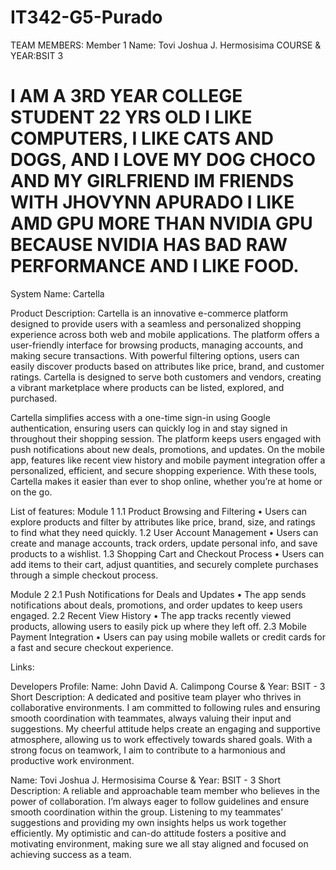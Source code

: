 
# IT342-G5-Purado

TEAM MEMBERS: 
Member 1 
Name: Tovi Joshua J. Hermosisima 
COURSE & YEAR:BSIT 3

I AM A 3RD YEAR COLLEGE STUDENT 22 YRS OLD I LIKE COMPUTERS, I LIKE CATS AND DOGS, AND I LOVE MY DOG CHOCO AND MY GIRLFRIEND
IM FRIENDS WITH JHOVYNN APURADO I LIKE AMD GPU MORE THAN NVIDIA GPU BECAUSE NVIDIA HAS BAD RAW PERFORMANCE AND I LIKE FOOD.
=======
System Name: Cartella

Product Description:
Cartella is an innovative e-commerce platform designed to provide users with a seamless and personalized shopping experience across both web and mobile applications. The platform offers a user-friendly interface for browsing products, managing accounts, and making secure transactions. With powerful filtering options, users can easily discover products based on attributes like price, brand, and customer ratings. Cartella is designed to serve both customers and vendors, creating a vibrant marketplace where products can be listed, explored, and purchased.

Cartella simplifies access with a one-time sign-in using Google authentication, ensuring users can quickly log in and stay signed in throughout their shopping session. The platform keeps users engaged with push notifications about new deals, promotions, and updates. On the mobile app, features like recent view history and mobile payment integration offer a personalized, efficient, and secure shopping experience. With these tools, Cartella makes it easier than ever to shop online, whether you’re at home or on the go.

List of features:
Module 1
1.1 Product Browsing and Filtering
•	Users can explore products and filter by attributes like price, brand, size, and ratings to find what they need quickly.
1.2 User Account Management
•	Users can create and manage accounts, track orders, update personal info, and save products to a wishlist. 
1.3 Shopping Cart and Checkout Process
•	Users can add items to their cart, adjust quantities, and securely complete purchases through a simple checkout process.


Module 2
2.1 Push Notifications for Deals and Updates
•	The app sends notifications about deals, promotions, and order updates to keep users engaged.
2.2 Recent View History
•	The app tracks recently viewed products, allowing users to easily pick up where they left off.
2.3 Mobile Payment Integration
•	Users can pay using mobile wallets or credit cards for a fast and secure checkout experience.

Links:


Developers Profile:
Name: John David A. Calimpong
Course & Year: BSIT - 3
Short Description:
A dedicated and positive team player who thrives in collaborative environments. I am committed to following rules and ensuring smooth coordination with teammates, always valuing their input and suggestions. My cheerful attitude helps create an engaging and supportive atmosphere, allowing us to work effectively towards shared goals. With a strong focus on teamwork, I aim to contribute to a harmonious and productive work environment.

Name: Tovi Joshua J. Hermosisima
Course & Year: BSIT - 3
Short Description:
A reliable and approachable team member who believes in the power of collaboration. I’m always eager to follow guidelines and ensure smooth coordination within the group. Listening to my teammates’ suggestions and providing my own insights helps us work together efficiently. My optimistic and can-do attitude fosters a positive and motivating environment, making sure we all stay aligned and focused on achieving success as a team.

